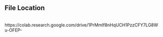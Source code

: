 <h2>File Location</h2><br>
https://colab.research.google.com/drive/1PrMmlf8nHqUCH1PzzCFY7LG8Wu-OFEP-
